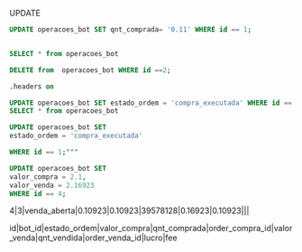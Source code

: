 
UPDATE 
```sql
UPDATE operacoes_bot SET qnt_comprada= '0.11' WHERE id == 1;


SELECT * from operacoes_bot

DELETE from  operacoes_bot WHERE id ==2;  

.headers on

UPDATE operacoes_bot SET estado_ordem = 'compra_executada' WHERE id == 1;"""
SELECT * from operacoes_bot

UPDATE operacoes_bot SET 
estado_ordem = 'compra_executada' 

WHERE id == 1;"""

UPDATE operacoes_bot SET  
valor_compra = 2.1,
valor_venda = 2.16923
WHERE id == 4;

```
4|3|venda_aberta|0.10923|0.10923|39578128|0.16923|0.10923|||


id|bot_id|estado_ordem|valor_compra|qnt_comprada|order_compra_id|valor_venda|qnt_vendida|order_venda_id|lucro|fee